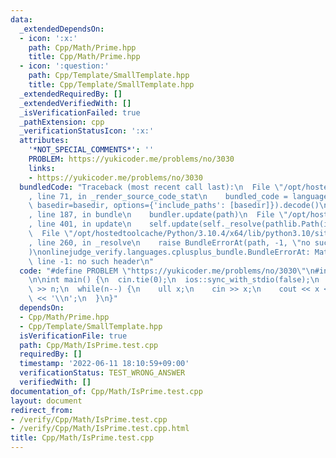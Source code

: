 ```yaml
---
data:
  _extendedDependsOn:
  - icon: ':x:'
    path: Cpp/Math/Prime.hpp
    title: Cpp/Math/Prime.hpp
  - icon: ':question:'
    path: Cpp/Template/SmallTemplate.hpp
    title: Cpp/Template/SmallTemplate.hpp
  _extendedRequiredBy: []
  _extendedVerifiedWith: []
  _isVerificationFailed: true
  _pathExtension: cpp
  _verificationStatusIcon: ':x:'
  attributes:
    '*NOT_SPECIAL_COMMENTS*': ''
    PROBLEM: https://yukicoder.me/problems/no/3030
    links:
    - https://yukicoder.me/problems/no/3030
  bundledCode: "Traceback (most recent call last):\n  File \"/opt/hostedtoolcache/Python/3.10.4/x64/lib/python3.10/site-packages/onlinejudge_verify/documentation/build.py\"\
    , line 71, in _render_source_code_stat\n    bundled_code = language.bundle(stat.path,\
    \ basedir=basedir, options={'include_paths': [basedir]}).decode()\n  File \"/opt/hostedtoolcache/Python/3.10.4/x64/lib/python3.10/site-packages/onlinejudge_verify/languages/cplusplus.py\"\
    , line 187, in bundle\n    bundler.update(path)\n  File \"/opt/hostedtoolcache/Python/3.10.4/x64/lib/python3.10/site-packages/onlinejudge_verify/languages/cplusplus_bundle.py\"\
    , line 401, in update\n    self.update(self._resolve(pathlib.Path(included), included_from=path))\n\
    \  File \"/opt/hostedtoolcache/Python/3.10.4/x64/lib/python3.10/site-packages/onlinejudge_verify/languages/cplusplus_bundle.py\"\
    , line 260, in _resolve\n    raise BundleErrorAt(path, -1, \"no such header\"\
    )\nonlinejudge_verify.languages.cplusplus_bundle.BundleErrorAt: Math/Prime.hpp:\
    \ line -1: no such header\n"
  code: "#define PROBLEM \"https://yukicoder.me/problems/no/3030\"\n#include \"Math/Prime.hpp\"\
    \n\nint main() {\n  cin.tie(0);\n  ios::sync_with_stdio(false);\n  int n;\n  cin\
    \ >> n;\n  while(n--) {\n    ull x;\n    cin >> x;\n    cout << x << ' ' << isPrime(x)\
    \ << '\\n';\n  }\n}"
  dependsOn:
  - Cpp/Math/Prime.hpp
  - Cpp/Template/SmallTemplate.hpp
  isVerificationFile: true
  path: Cpp/Math/IsPrime.test.cpp
  requiredBy: []
  timestamp: '2022-06-11 18:10:59+09:00'
  verificationStatus: TEST_WRONG_ANSWER
  verifiedWith: []
documentation_of: Cpp/Math/IsPrime.test.cpp
layout: document
redirect_from:
- /verify/Cpp/Math/IsPrime.test.cpp
- /verify/Cpp/Math/IsPrime.test.cpp.html
title: Cpp/Math/IsPrime.test.cpp
---
```

